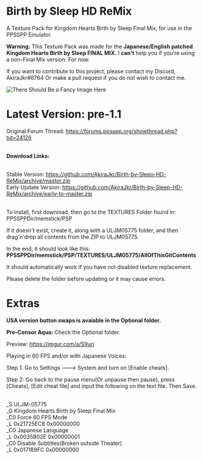 # Birth by Sleep HD ReMix
A Texture Pack for Kingdom Hearts Birth by Sleep Final Mix, for use in the PPSSPP Emulator.

<b>Warning:</b>
This Texture Pack was made for the <b>Japanese/English patched Kingdom Hearts Birth by Sleep FINAL MIX.</b> I <b>can't</b> help you if you're using a non-Final Mix version. <i>For now.</i>

If you want to contribute to this project, please contact my Discord, AkiraJkr#6764
Or make a pull request if you do not wish to contact me.

![There Should Be a Fancy Image Here](https://i.imgur.com/0v2XaQ1.png)

# Latest Version: pre-1.1

Original Forum Thread: https://forums.ppsspp.org/showthread.php?tid=24126

<br><b>Download Links:</b>

<br>Stable Version: https://github.com/AkiraJkr/Birth-by-Sleep-HD-ReMix/archive/master.zip
<br>Early Update Version:  https://github.com/AkiraJkr/Birth-by-Sleep-HD-ReMix/archive/early-to-master.zip


<br>To install, first download, then go to the TEXTURES Folder found in:
PPSSPPDir/memstick/PSP

If it doesn't exist, create it, along with a ULJM05775 folder, and then drag'n'drop all contents from the ZIP to ULJM05775.

In the end, it should look like this: **PPSSPPDir/memstick/PSP/TEXTURES/ULJM05775/AllOfThisGitContents**

It should automatically work if you have not disabled texture replacement.

Please delete the folder before updating or it may cause errors.

# Extras

<b>USA version button swaps is avaiable in the Optional folder.</b>


<b>Pre-Censor Aqua:</b> Check the Optional folder.

Preview: https://imgur.com/a/S9uri



Playing in 60 FPS and/or with Japanese Voices:

Step 1: Go to Settings ---> System and turn on [Enable cheats].

Step 2: Go back to the pause menu(Or unpause then pause), press [Cheats], [Edit cheat file] and input the following on the text file. Then Save.

<br>_S ULJM-05775
<br>_G Kingdom Hearts Birth by Sleep Final Mix
<br>_C0 Force 60 FPS Mode
<br>_L 0x21725EC8 0x00000000
<br>_C0 Japanese Language
<br>_L 0x0035B02E 0x00000001
<br>_C0 Disable Subtitles(Broken outside Theater)
<br>_L 0x017189FC 0x00000000
